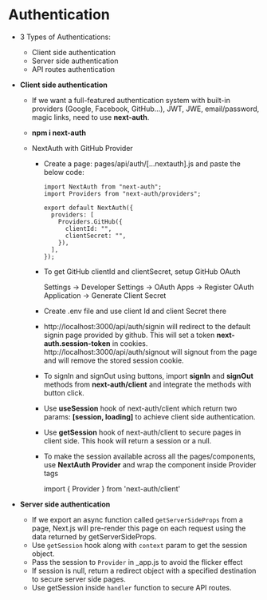 # Authentication

- 3 Types of Authentications:

  - Client side authentication
  - Server side authentication
  - API routes authentication

- **Client side authentication**
  
  - If we want a full-featured authentication system with built-in providers (Google, Facebook, GitHub…), JWT, JWE, email/password, magic links, need to use **next-auth**.
  - **npm i next-auth** 
  - NextAuth with GitHub Provider
  
    - Create a page: pages/api/auth/[...nextauth].js and paste the below code:

          import NextAuth from "next-auth";
          import Providers from "next-auth/providers";

          export default NextAuth({
            providers: [
              Providers.GitHub({
                clientId: "",
                clientSecret: "",
              }),
            ],
          });
    - To get GitHub clientId and clientSecret, setup GitHub OAuth

      Settings -> Developer Settings -> OAuth Apps -> Register OAuth Application -> Generate Client Secret
    - Create .env file and use client Id and client Secret there
    - http://localhost:3000/api/auth/signin will redirect to the default signin page provided by github. This will set a token **next-auth.session-token** in cookies. http://localhost:3000/api/auth/signout will signout from the page and will remove the stored session cookie.
    - To signIn and signOut using buttons, import **signIn** and **signOut** methods from **next-auth/client** and integrate the methods with button click.
    - Use **useSession** hook of next-auth/client which return two params: **[session, loading]** to achieve client side authentication.
    - Use **getSession** hook of next-auth/client to secure pages in client side. This hook will return a session or a null.
    - To make the session available across all the pages/components, use **NextAuth Provider** and wrap the component inside Provider tags
      
      import { Provider } from 'next-auth/client'
      
      
- **Server side authentication**

  - If we export an async function called `getServerSideProps` from a page, Next.js will pre-render this page on each request using the data returned by getServerSideProps.
  - Use `getSession` hook along with `context` param to get the session object. 
  - Pass the session to `Provider` in _app.js to avoid the flicker effect
  - If session is null, return a redirect object with a specified destination to secure server side pages.
  - Use getSession inside `handler` function to secure API routes.
